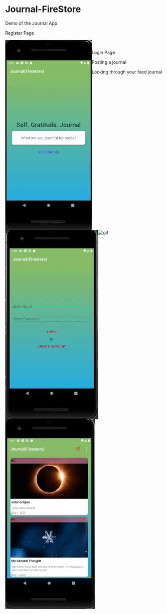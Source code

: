 # Journal-FireStore

Demo of the Journal App

Register Page <br />
<p><img align="left" alt="gif" src="https://github.com/arman622/Journal-FireStore/blob/master/register.gif" /></p> <br />


Login Page
<p><img align="left" alt="gif" src="https://github.com/arman622/Journal-FireStore/blob/master/login.gif" /></p>


Posting a journal
<p><img align="left" alt="gif" src="https://github.com/arman622/Journal-FireStore/blob/master/posting.gif" /></p>

Looking through your feed journal
<p><img align="left" alt="gif" src="https://github.com/arman622/Journal-FireStore/blob/master/feed.gif" /></p>
